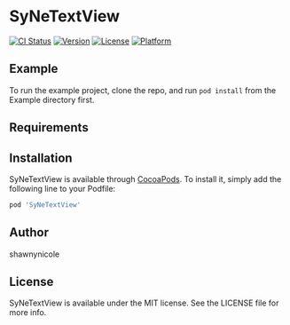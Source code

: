 # SyNeTextView

[![CI Status](http://img.shields.io/travis/shawnynicole/SyNeTextView.svg?style=flat)](https://travis-ci.org/shawnynicole/SyNeTextView)
[![Version](https://img.shields.io/cocoapods/v/SyNeTextView.svg?style=flat)](http://cocoapods.org/pods/SyNeTextView)
[![License](https://img.shields.io/cocoapods/l/SyNeTextView.svg?style=flat)](http://cocoapods.org/pods/SyNeTextView)
[![Platform](https://img.shields.io/cocoapods/p/SyNeTextView.svg?style=flat)](http://cocoapods.org/pods/SyNeTextView)

## Example

To run the example project, clone the repo, and run `pod install` from the Example directory first.

## Requirements

## Installation

SyNeTextView is available through [CocoaPods](http://cocoapods.org). To install
it, simply add the following line to your Podfile:

```ruby
pod 'SyNeTextView'
```

## Author

shawnynicole

## License

SyNeTextView is available under the MIT license. See the LICENSE file for more info.
